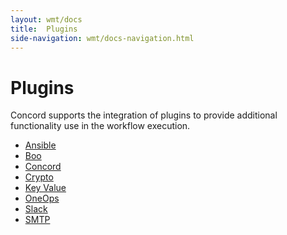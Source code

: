 ```yaml
---
layout: wmt/docs
title:  Plugins
side-navigation: wmt/docs-navigation.html
---
```


# Plugins

Concord supports the integration of plugins to provide additional functionality
use in the workflow execution.

- [Ansible](./ansible.html)
- [Boo](./boo.html)
- [Concord](./concord.html)
- [Crypto](./crypto.html)
- [Key Value](./key-value.html)
- [OneOps](./oneops.html)
- [Slack](./slack.html)
- [SMTP](./smtp.html)